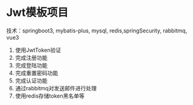 # Jwt模板项目
技术：springboot3, mybatis-plus, mysql, redis,springSecurity, rabbitmq, vue3
1. 使用JwtToken验证
2. 完成注册功能
3. 完成登陆功能
4. 完成重置密码功能
5. 完成认证功能
6. 通过rabbitmq对发送邮件进行处理
7. 使用redis存储token黑名单等

